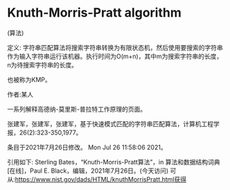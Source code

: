 # Knuth-Morris-Pratt algorithm


(算法)



定义:
字符串匹配算法将搜索字符串转换为有限状态机，然后使用要搜索的字符串作为输入字符串运行该机器。执行时间为O(m+n)，其中m为搜索字符串的长度，n为待搜索字符串的长度。



也被称为KMP。


作者:某人


一系列解释高德纳-莫里斯-普拉特工作原理的页面。



张建军，张建军，张建军，基于快速模式匹配的字符串匹配算法，计算机工程学报，26(2):323-350,1977。








条目于2021年7月26日修改。
Mon Jul 26 11:58:06 2021。



引用如下:
Sterling Bates，“Knuth-Morris-Pratt算法”，in
算法和数据结构词典[在线]，Paul E. Black，编辑，2021年7月26日。(今天访问)
可从:https://www.nist.gov/dads/HTML/knuthMorrisPratt.html获得